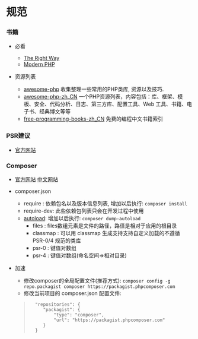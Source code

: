 # 规范

### 书籍
- 必看
    - [The Right Way](http://www.phptherightway.com/)
    - [Modern PHP](https://github.com/codeguy/modern-php)
    
- 资源列表
    - [awesome-php](https://github.com/ziadoz/awesome-php)
        收集整理一些常用的PHP类库, 资源以及技巧.
    - [awesome-php-zh_CN](https://github.com/CraryPrimitiveMan/awesome-php-zh_CN)
        一个PHP资源列表，内容包括：库、框架、模板、安全、代码分析、日志、第三方库、配置工具、Web 工具、书籍、电子书、经典博文等等
    - [free-programming-books-zh_CN](https://github.com/letusplay/free-programming-books-zh_CN)
        免费的编程中文书籍索引

### PSR建议
- [官方网站](http://www.php-fig.org/psr/)

### Composer
- [官方网站](https://getcomposer.org/) [中文网站](http://docs.phpcomposer.com/)
- composer.json
    - require : 依赖包名以及版本信息列表, 增加以后执行: `composer install`
    - require-dev: 此些依赖包列表只会在开发过程中使用
    - [autoload](http://docs.phpcomposer.com/04-schema.html#autoload): 增加以后执行: `composer dump-autoload`
        - files : files数组元素是文件的路径，路径是相对于应用的根目录
        - classmap : 可以用 classmap 生成支持支持自定义加载的不遵循 PSR-0/4 规范的类库
        - psr-0 : 键值对数组
        - psr-4 : 键值对数组(命名空间=>相对目录)

- 加速
    - 修改composer的全局配置文件(推荐方式): 
        `composer config -g repo.packagist composer https://packagist.phpcomposer.com`
    - 修改当前项目的 composer.json 配置文件:
    >       "repositories": {
    >          "packagist": {
    >              "type": "composer",
    >              "url": "https://packagist.phpcomposer.com"
    >          }
    >       }


